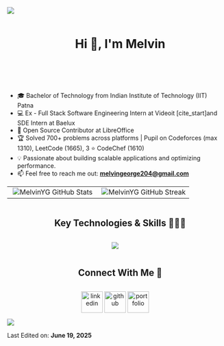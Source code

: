 <img src="https://user-images.githubusercontent.com/73097560/115834477-dbab4500-a447-11eb-908a-139a6edaec5c.gif">

<div id="user-content-toc">
  <ul align="center">
    <summary><h1 style="display: inline-block">Hi 👋, I'm Melvin</h1></summary>
  </ul>
</div>

<div id="user-content-toc">
  <ul align="center">
    <summary><h2 style="display: inline-block"></h2></summary>
  </ul>
</div>

- 🎓 Bachelor of Technology from Indian Institute of Technology (IIT) Patna
- 💻 Ex - Full Stack Software Engineering Intern at Videoit  [cite_start]and SDE Intern at Baelux 
- 🐧 Open Source Contributor at LibreOffice 
- 🏆 Solved 700+ problems across platforms | Pupil on Codeforces (max 1310), LeetCode (1665), 3 ⭐️ CodeChef (1610) 
- 💡 Passionate about building scalable applications and optimizing performance.
- 📫 Feel free to reach me out: **melvingeorge204@gmail.com** 

<p align="center">
  <table align="center" border="0"> <tr>
      <td width="50%" align="center">
        <img src="https://github-readme-stats-six-henna-69.vercel.app/api?username=MelvinYG&theme=dark&show_icons=true&count_private=true" alt="MelvinYG GitHub Stats"/>
      </td>
      <td width="50%" align="center">
        <img src="https://github-readme-stats-six-henna-69.vercel.app/api?username=MelvinYG&theme=dark&hide_border=false" alt="MelvinYG GitHub Streak"/>
      </td>
    </tr>
  </table>
</p>

<div id="user-content-toc">
  <ul align="center">
    <summary><h2 style="display: inline-block">Key Technologies & Skills 👨🏻‍💻</h2></summary>
  </ul>
</div>
<p align="center">
  <a href="https://skillicons.dev">
    <img src="https://skillicons.dev/icons?i=cpp,js,ts,react,nodejs,express,mongodb,mysql,postgresql,html,css,tailwind,python,docker,git,vscode,figma,linux,redux,github&perline=10" />
  </a>
</p>

<div id="user-content-toc">
  <ul align="center">
    <summary><h2 style="display: inline-block">Connect With Me 🤝</h2></summary>
  </ul>
</div>
<p align="center">
<a href="https://www.linkedin.com/in/melvin-yesudas-george/" target="blank"><img align="center" src="https://user-images.githubusercontent.com/88904952/234979284-68c11d7f-1acc-4f0c-ac78-044e1037d7b0.png" alt="linkedin" height="50" width="50" /></a>
<a href="https://github.com/MelvinYG" target="blank"><img align="center" src="https://github.githubassets.com/images/modules/logos_page/GitHub-Mark.png" alt="github" height="50" width="50" /></a>
<a href="https://melvins-portfolio.netlify.app/" target="blank"><img align="center" src="https://img.icons8.com/color/48/000000/portfolio.png" alt="portfolio" height="50" width="50" /></a>
</p>

<img src="https://user-images.githubusercontent.com/73097560/115834477-dbab4500-a447-11eb-908a-139a6edaec5c.gif">

Last Edited on: **June 19, 2025** 
